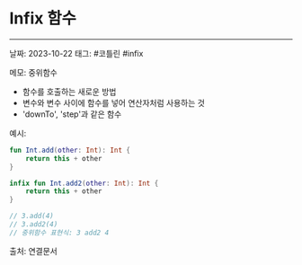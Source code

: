 # Infix 함수
---

날짜: 2023-10-22
태그: #코틀린 #infix

메모:
중위함수
- 함수를 호출하는 새로운 방법
- 변수와 변수 사이에 함수를 넣어 연산자처럼 사용하는 것
- 'downTo', 'step'과 같은 함수

예시:
```kotlin
fun Int.add(other: Int): Int {
	return this + other
}

infix fun Int.add2(other: Int): Int {
	return this + other
}

// 3.add(4)
// 3.add2(4)
// 중위함수 표현식: 3 add2 4
```

출처:
연결문서
